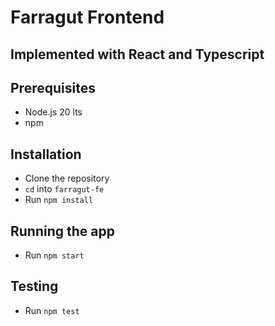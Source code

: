 # Farragut Frontend

## Implemented with React and Typescript

## Prerequisites

- Node.js 20 lts
- npm

## Installation

- Clone the repository
- `cd` into `farragut-fe`
- Run `npm install`

## Running the app
- Run `npm start`

## Testing
- Run `npm test`